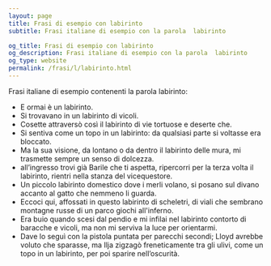 ```yaml
---
layout: page
title: Frasi di esempio con labirinto 
subtitle: Frasi italiane di esempio con la parola  labirinto

og_title: Frasi di esempio con labirinto 
og_description: Frasi italiane di esempio con la parola  labirinto
og_type: website
permalink: /frasi/l/labirinto.html
---
```


Frasi italiane di esempio contenenti la parola labirinto:


- E ormai è un labirinto.
- Si trovavano in un labirinto di vicoli.
- Cosette attraversò così il labirinto di vie tortuose e deserte che.
- Si sentiva come un topo in un labirinto: da qualsiasi parte si voltasse era bloccato.
- Ma la sua visione, da lontano o da dentro il labirinto delle mura, mi trasmette sempre un senso di dolcezza.
- all’ingresso trovi già Barile che ti aspetta, ripercorri per la terza volta il labirinto, rientri nella stanza del vicequestore.
- Un piccolo labirinto domestico dove i merli volano, si posano sul divano accanto al gatto che nemmeno li guarda.
- Eccoci qui, affossati in questo labirinto di scheletri, di viali che sembrano montagne russe di un parco giochi all'inferno.
- Era buio quando scesi dal pendio e mi infilai nel labirinto contorto di baracche e vicoli, ma non mi serviva la luce per orientarmi.
- Dave lo seguì con la pistola puntata per parecchi secondi; Lloyd avrebbe voluto che sparasse, ma Ilja zigzagò freneticamente tra gli ulivi, come un topo in un labirinto, per poi sparire nell’oscurità.
